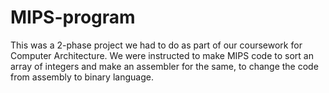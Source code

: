 # MIPS-program
This was a 2-phase project we had to do as part of our coursework for Computer Architecture. We were instructed to make MIPS code to sort an array of integers  and make an assembler for the same, to change the code from assembly to binary language.
